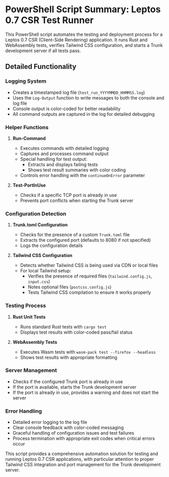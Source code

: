 # PowerShell Script Summary: Leptos 0.7 CSR Test Runner

This PowerShell script automates the testing and deployment process for a Leptos 0.7 CSR (Client-Side Rendering) application. It runs Rust and WebAssembly tests, verifies Tailwind CSS configuration, and starts a Trunk development server if all tests pass.

## Detailed Functionality

### Logging System
- Creates a timestamped log file (`test_run_YYYYMMDD_HHMMSS.log`)
- Uses the `Log-Output` function to write messages to both the console and log file
- Console output is color-coded for better readability
- All command outputs are captured in the log for detailed debugging

### Helper Functions
1. **Run-Command**
   - Executes commands with detailed logging
   - Captures and processes command output
   - Special handling for test output:
     - Extracts and displays failing tests
     - Shows test result summaries with color coding
   - Controls error handling with the `continueOnError` parameter

2. **Test-PortInUse**
   - Checks if a specific TCP port is already in use
   - Prevents port conflicts when starting the Trunk server

### Configuration Detection
1. **Trunk.toml Configuration**
   - Checks for the presence of a custom `Trunk.toml` file
   - Extracts the configured port (defaults to 8080 if not specified)
   - Logs the configuration details

2. **Tailwind CSS Configuration**
   - Detects whether Tailwind CSS is being used via CDN or local files
   - For local Tailwind setup:
     - Verifies the presence of required files (`tailwind.config.js`, `input.css`)
     - Notes optional files (`postcss.config.js`)
     - Tests Tailwind CSS compilation to ensure it works properly

### Testing Process
1. **Rust Unit Tests**
   - Runs standard Rust tests with `cargo test`
   - Displays test results with color-coded pass/fail status

2. **WebAssembly Tests**
   - Executes Wasm tests with `wasm-pack test --firefox --headless`
   - Shows test results with appropriate formatting

### Server Management
- Checks if the configured Trunk port is already in use
- If the port is available, starts the Trunk development server
- If the port is already in use, provides a warning and does not start the server

### Error Handling
- Detailed error logging to the log file
- Clear console feedback with color-coded messaging
- Graceful handling of configuration issues and test failures
- Process termination with appropriate exit codes when critical errors occur

This script provides a comprehensive automation solution for testing and running Leptos 0.7 CSR applications, with particular attention to proper Tailwind CSS integration and port management for the Trunk development server.